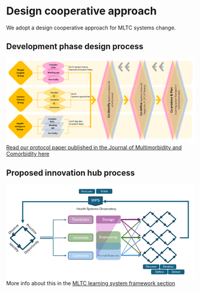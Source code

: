 # Design cooperative approach
We adopt a design cooperative approach for MLTC systems change.

## Development phase design process 
![Development stage design process](../assets/development-design-process.png) 
<br>[Read our protocol paper published in the Journal of Multimorbidity and Comorbidity here](https://journals.sagepub.com/doi/10.1177/26335565241272682)

## Proposed innovation hub process 
![Innovation hub learning system design process](../assets/eoi-design-process.png)
<br>More info about this in the [MLTC learning system framework section](../collective-outcomes/MLTC-learning-system-framework.md)
